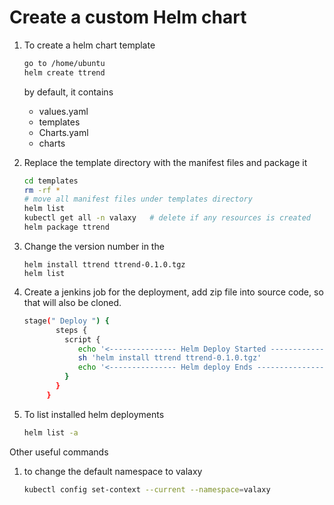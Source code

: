 # Create a custom Helm chart

1. To create a helm chart template 
   ```sh 
   go to /home/ubuntu
   helm create ttrend
   ```

    by default, it contains 
    - values.yaml
    - templates
    - Charts.yaml
    - charts

2. Replace the template directory with the manifest files and package it
   ```sh
   cd templates
   rm -rf *
   # move all manifest files under templates directory
   helm list
   kubectl get all -n valaxy   # delete if any resources is created
   helm package ttrend
   ```
3. Change the version number in the 
   ```
   helm install ttrend ttrend-0.1.0.tgz
   helm list
   ```

4. Create a jenkins job for the deployment, add zip file into source code, so that will also be cloned.
   ```sh 
   stage(" Deploy ") {
          steps {
            script {
               echo '<--------------- Helm Deploy Started --------------->'
               sh 'helm install ttrend ttrend-0.1.0.tgz'
               echo '<--------------- Helm deploy Ends --------------->'
            }
          }
        }
   ```

5. To list installed helm deployments
   ```sh 
   helm list -a
   ```

Other useful commands
1. to change the default namespace to valaxy
   ```sh
   kubectl config set-context --current --namespace=valaxy
   ```
